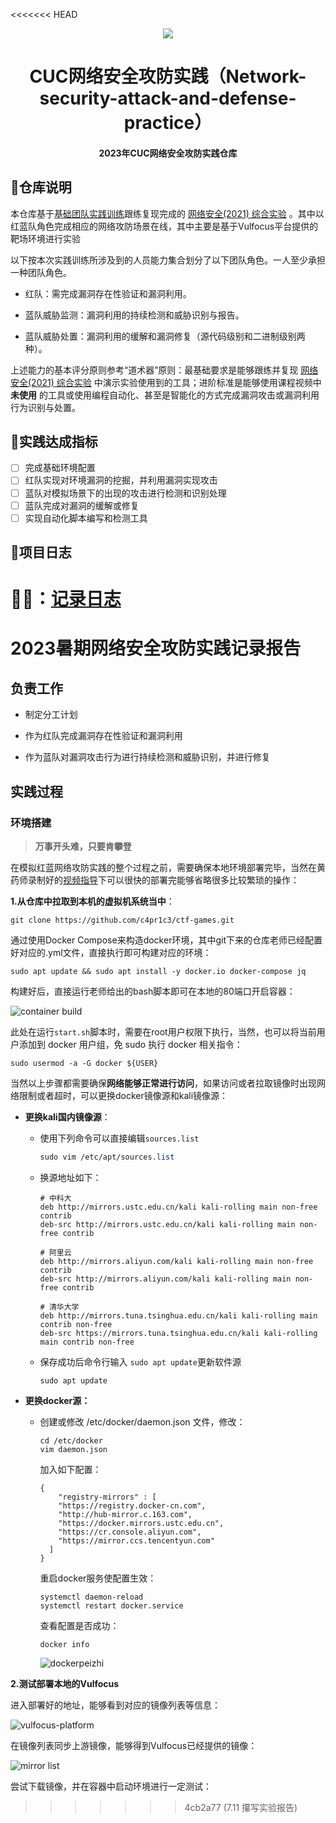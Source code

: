 <<<<<<< HEAD
<div align="center">
<img src="https://rockoss-1309912377.cos.ap-beijing.myqcloud.com/picgo/logo1.png?q-sign-algorithm=sha1&q-ak=AKIDqVTxW5OWTJyPemjcRMLAl7J1WoulZPDs&q-sign-time=1689064042;9000000000&q-key-time=1689064042;9000000000&q-header-list=host&q-url-param-list=&q-signature=aad9fa8c543509e08d98b24f6f5ef5b2a158f79e" >
<h1 align="center">
    CUC网络安全攻防实践（Network-security-attack-and-defense-practice）
    <h4>
        2023年CUC网络安全攻防实践仓库
    </h4>
</h1>
</div>

## 📜仓库说明

本仓库基于[基础团队实践训练](https://c4pr1c3.github.io/cuc-wiki/cp/2023/index.html#_12)跟练复现完成的 [网络安全(2021) 综合实验](https://www.bilibili.com/video/BV1p3411x7da/) 。其中以红蓝队角色完成相应的网络攻防场景在线，其中主要是基于Vulfocus平台提供的靶场环境进行实验

以下按本次实践训练所涉及到的人员能力集合划分了以下团队角色。一人至少承担一种团队角色。

- 红队：需完成漏洞存在性验证和漏洞利用。

- 蓝队威胁监测：漏洞利用的持续检测和威胁识别与报告。

- 蓝队威胁处置：漏洞利用的缓解和漏洞修复（源代码级别和二进制级别两种）。

上述能力的基本评分原则参考“道术器”原则：最基础要求是能够跟练并复现 [网络安全(2021) 综合实验](https://www.bilibili.com/video/BV1p3411x7da/) 中演示实验使用到的工具；进阶标准是能够使用课程视频中 **未使用** 的工具或使用编程自动化、甚至是智能化的方式完成漏洞攻击或漏洞利用行为识别与处置。

## 📝实践达成指标

- [ ] 完成基础环境配置
- [ ] 红队实现对环境漏洞的挖掘，并利用漏洞实现攻击
- [ ] 蓝队对模拟场景下的出现的攻击进行检测和识别处理
- [ ] 蓝队完成对漏洞的缓解或修复
- [ ] 实现自动化脚本编写和检测工具

## 📒项目日志

👨‍💻：[记录日志](https://www.baichuanweb.cn/article/example-68)
=======
# **2023暑期网络安全攻防实践记录报告**

## **负责工作**

- 制定分工计划
- 作为红队完成漏洞存在性验证和漏洞利用

- 作为蓝队对漏洞攻击行为进行持续检测和威胁识别，并进行修复

## 实践过程

### 环境搭建

> **万事开头难，只要肯攀登**

在模拟红蓝网络攻防实践的整个过程之前，需要确保本地环境部署完毕，当然在黄药师录制好的[视频指导](https://www.bilibili.com/video/BV1p3411x7da/?p=22&spm_id_from=pageDriver&vd_source=61a1cf010feeebc60643481f16fc695e)下可以很快的部署完能够省略很多比较繁琐的操作：

**1.从仓库中拉取到本机的虚拟机系统当中**：

```shell
git clone https://github.com/c4pr1c3/ctf-games.git
```

通过使用Docker Compose来构造docker环境，其中git下来的仓库老师已经配置好对应的.yml文件，直接执行即可构建对应的环境：

```shell
sudo apt update && sudo apt install -y docker.io docker-compose jq
```

构建好后，直接运行老师给出的bash脚本即可在本地的80端口开启容器：

![container build](img/container%20build.png)

此处在运行`start.sh`脚本时，需要在root用户权限下执行，当然，也可以将当前用户添加到 docker 用户组，免 sudo 执行 docker 相关指令：

```shell
sudo usermod -a -G docker ${USER}
```

当然以上步骤都需要确保**网络能够正常进行访问**，如果访问或者拉取镜像时出现网络限制或者超时，可以更换docker镜像源和kali镜像源：

- **更换kali国内镜像源**：

  - 使用下列命令可以直接编辑`sources.list`

    ```css
    sudo vim /etc/apt/sources.list
    ```

  - 换源地址如下：

    ```shell
    # 中科大
    deb http://mirrors.ustc.edu.cn/kali kali-rolling main non-free contrib
    deb-src http://mirrors.ustc.edu.cn/kali kali-rolling main non-free contrib
     
    # 阿里云
    deb http://mirrors.aliyun.com/kali kali-rolling main non-free contrib
    deb-src http://mirrors.aliyun.com/kali kali-rolling main non-free contrib
     
    # 清华大学
    deb http://mirrors.tuna.tsinghua.edu.cn/kali kali-rolling main contrib non-free
    deb-src https://mirrors.tuna.tsinghua.edu.cn/kali kali-rolling main contrib non-free
    ```

  - 保存成功后命令行输入 `sudo apt update`更新软件源

    ```shell
    sudo apt update
    ```

- **更换docker源：**

  - 创建或修改 /etc/docker/daemon.json 文件，修改：

    ```shell
    cd /etc/docker
    vim daemon.json
    ```

    加入如下配置：

    ```shell
    {
        "registry-mirrors" : [
        "https://registry.docker-cn.com",
        "http://hub-mirror.c.163.com",
        "https://docker.mirrors.ustc.edu.cn",
        "https://cr.console.aliyun.com",
        "https://mirror.ccs.tencentyun.com"
      ]
    }
    ```

    重启docker服务使配置生效：

    ```shell
    systemctl daemon-reload
    systemctl restart docker.service
    ```

    查看配置是否成功：

    ```shell
    docker info
    ```

    ![dockerpeizhi](img/dockerpeizhi.png)

**2.测试部署本地的Vulfocus**

进入部署好的地址，能够看到对应的镜像列表等信息：

![vulfocus-platform](img/vulfocus-platform.png)

在镜像列表同步上游镜像，能够得到Vulfocus已经提供的镜像：

![mirror list](img/mirror%20list.png)

尝试下载镜像，并在容器中启动环境进行一定测试：

>>>>>>> 4cb2a77 (7.11 攥写实验报告)
